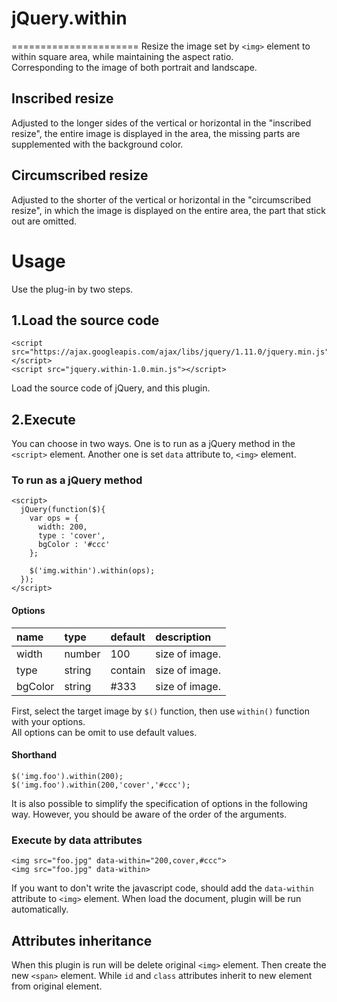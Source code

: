 # jQuery.within
======================
Resize the image set by `<img>` element to within square area, while maintaining the aspect ratio.  
Corresponding to the image of both portrait and landscape.

Inscribed resize
------
Adjusted to the longer sides of the vertical or horizontal in the "inscribed resize", the entire image is displayed in the area, the missing parts are supplemented with the background color.

Circumscribed resize
------
Adjusted to the shorter of the vertical or horizontal in the "circumscribed resize", in which the image is displayed on the entire area, the part that stick out are omitted.

Usage
======================
Use the plug-in by two steps.

1.Load the source code
------

    <script src="https://ajax.googleapis.com/ajax/libs/jquery/1.11.0/jquery.min.js"></script>
    <script src="jquery.within-1.0.min.js"></script>

Load the source code of jQuery, and this plugin.

2.Execute
------
You can choose in two ways. One is to run as a jQuery method in the `<script>` element. Another one is set `data` attribute to, `<img>` element.

### To run as a jQuery method

    <script>
      jQuery(function($){
        var ops = {
          width: 200,
          type : 'cover',
          bgColor : '#ccc'
        };

        $('img.within').within(ops);
      });
    </script>

#### Options

|name    |type   |default |description   |
:-----   |:----- |:-----  |:-----        |
|width   |number |100     |size of image.|
|type    |string |contain |size of image.|
|bgColor |string |#333    |size of image.|

First, select the target image by `$()` function, then use `within()` function with your options.  
All options can be omit to use default values.

#### Shorthand

    $('img.foo').within(200);
    $('img.foo').within(200,'cover','#ccc');

It is also possible to simplify the specification of options in the following way. However, you should be aware of the order of the arguments.

### Execute by data attributes

    <img src="foo.jpg" data-within="200,cover,#ccc">
    <img src="foo.jpg" data-within>

If you want to don't write the javascript code, should add the `data-within` attribute to `<img>` element. When load the document, plugin will be run automatically.


Attributes inheritance
------
When this plugin is run will be delete original `<img>` element. Then create the new `<span>` element. While `id` and `class` attributes inherit to new element from original element.